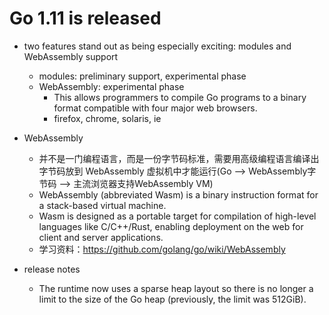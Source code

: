 # Go 1.11 is released

- two features stand out as being especially exciting: modules and WebAssembly support
    - modules: preliminary support, experimental phase
    - WebAssembly: experimental phase
        -  This allows programmers to compile Go programs to a binary format compatible with four major web browsers.
        - firefox, chrome, solaris, ie


- WebAssembly
    - 并不是一门编程语言，而是一份字节码标准，需要用高级编程语言编译出字节码放到 WebAssembly 虚拟机中才能运行(Go --> WebAssembly字节码 --> 主流浏览器支持WebAssembly VM)
    - WebAssembly (abbreviated Wasm) is a binary instruction format for a stack-based virtual machine.
    - Wasm is designed as a portable target for compilation of high-level languages like C/C++/Rust, enabling deployment on the web for client and server applications.
    - 学习资料：https://github.com/golang/go/wiki/WebAssembly

- release notes
    - The runtime now uses a sparse heap layout so there is no longer a limit to the size of the Go heap (previously, the limit was 512GiB).
